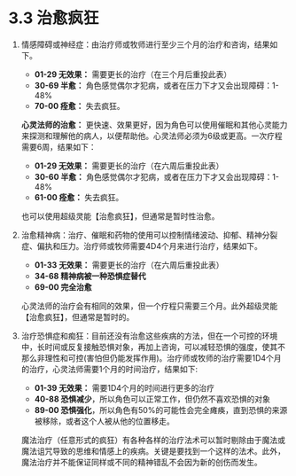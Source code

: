 # 3.3 治愈疯狂

1. 情感障碍或神经症：由治疗师或牧师进行至少三个月的治疗和咨询，结果如下。

   - **01-29 无效果：** 需要更长的治疗（在三个月后重投此表）
   - **30-69 半愈：** 角色感觉偶尔才犯病，或者在压力下才又会出现障碍：1-48%
   - **70-00 痊愈：** 失去疯狂。

   **心灵法师的治愈：** 更快速、效果更好，因为角色可以使用催眠和其他心灵能力来探测和理解他的病人，以便帮助他。心灵法师必须为6级或更高。一次疗程需要6周，结果如下：

   - **01-29 无效果：** 需要更长的治疗（在六周后重投此表）
   - **30-60 半愈：** 角色感觉偶尔才犯病，或者在压力下才又会出现障碍：1-48%
   - **61-00 痊愈：** 失去疯狂。

   也可以使用超级灵能【治愈疯狂】，但通常是暂时性治愈。

2. 治愈精神病：治疗、催眠和药物的使用可以控制情绪波动、抑郁、精神分裂症、偏执和压力。治疗师或牧师需要4D4个月来进行治疗，结果如下。

   - **01-33 无效果：** 需要更长的治疗（在六周后重投此表）
   - **34-68 精神病被一种恐惧症替代**
   - **69-00 完全治愈**

   心灵法师的治疗会有相同的效果，但一个疗程只需要三个月。此外超级灵能【治愈疯狂】，但通常是暂时的。

3. 治疗恐惧症和痴狂：目前还没有治愈这些疾病的方法，但在一个可控的环境中，长时间或反复接触恐惧对象，再加上咨询，可以减轻恐惧的强度，使其不那么非理性和可控(害怕但仍能发挥作用)。治疗师或牧师的治疗需要1D4个月的治疗，心灵法师需要1个月的时间治疗，结果如下:

   - **01-39 无效果：** 需要1D4个月的时间进行更多的治疗
   - **40-88 恐惧减少**，所以角色可以正常工作，但仍然不喜欢恐惧的对象
   - **89-00 恐惧强化**，所以角色有50%的可能性会完全瘫痪，直到恐惧的来源被移除，或者这个人被从他的位置移走。

   魔法治疗（任意形式的疯狂）有各种各样的治疗法术可以暂时剔除由于魔法或魔法诅咒导致的思维和情感上的疾病。关键是要找到一个这样的法术。此外，魔法治疗并不能保证同样或不同的精神错乱不会因为新的创伤而发生。
